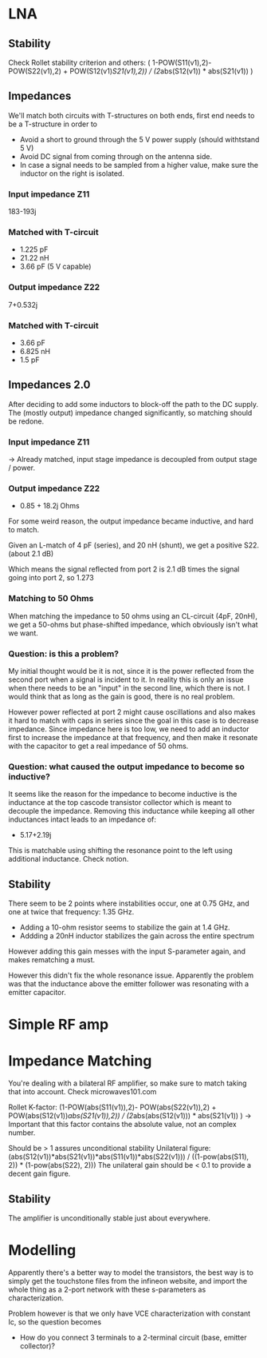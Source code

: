 # LNA
## Stability
Check Rollet stability criterion and others:
 ( 1-POW(S11(v1),2)- POW(S22(v1),2)  + POW(S12(v1)*S21(v1),2)) / (2*abs(S12(v1)) * abs(S21(v1)) )
## Impedances
We'll match both circuits with T-structures on both ends, first end needs to be a T-structure in order to
- Avoid a short to ground through the 5 V power supply (should withtstand 5 V)
- Avoid DC signal from coming through on the antenna side.
- In case a signal needs to be sampled from a higher value, make sure the inductor on the right is isolated.

### Input impedance Z11
183-193j

### Matched with T-circuit
- 1.225 pF
- 21.22 nH
- 3.66 pF (5 V capable)


### Output impedance Z22
7+0.532j

### Matched with T-circuit
- 3.66 pF
- 6.825 nH
- 1.5 pF

## Impedances 2.0
After deciding to add some inductors to block-off the path to the DC supply. The (mostly output) impedance changed significantly, so matching should be redone.

### Input impedance Z11
-> Already matched, input stage impedance is decoupled from output stage / power.


### Output impedance Z22
- 0.85 + 18.2j Ohms

For some weird reason, the output impedance became inductive, and hard to match.

Given an L-match of 4 pF (series), and 20 nH (shunt), we get a positive S22. (about 2.1 dB)

Which means the signal reflected from port 2 is 2.1 dB times the signal going into port 2, so 1.273

### Matching to 50 Ohms
When matching the impedance to 50 ohms using an CL-circuit (4pF, 20nH), we get a 50-ohms but phase-shifted impedance, which obviously isn't what we want.


### Question: is this a problem?
My initial thought would be it is not, since it is the power reflected from the second port when a signal is incident to it. In reality this is only an issue when there needs to be an "input" in the second line, which there is not.
I would think that as long as the gain is good, there is no real problem.

However power reflected at port 2 might cause oscillations and also makes it hard to match with caps in series since the goal in this case is to decrease impedance.
Since impedance here is too low, we need to add an inductor first to increase the impedance at that frequency, and then make it resonate with the capacitor to get a real impedance of 50 ohms.

### Question: what caused the output impedance to become so inductive?
It seems like the reason for the impedance to become inductive is the inductance at the top cascode transistor collector which is meant to decouple the impedance.
Removing this inductance while keeping all other inductances intact leads to an impedance of:
- 5.17+2.19j

This is matchable using shifting the resonance point to the left using additional inductance.  Check notion.

## Stability
There seem to be 2 points where instabilities occur, one at 0.75 GHz, and one at twice that frequency: 1.35 GHz.
- Adding a 10-ohm resistor seems to stabilize the gain at 1.4 GHz.
- Addding a 20nH inductor stabilizes the gain across the entire spectrum

However adding this gain messes with the input S-parameter again, and makes rematching a must.

However this didn't fix the whole resonance issue.
Apparently the problem was that the inductance above the emitter follower was resonating with a emitter capacitor.



# Simple RF amp

# Impedance Matching
You're dealing with a bilateral RF amplifier, so make sure to match taking that into account. Check microwaves101.com

Rollet K-factor: 
(1-POW(abs(S11(v1)),2)- POW(abs(S22(v1)),2)  + POW(abs(S12(v1))*abs(S21(v1)),2)) / (2*abs(abs(S12(v1))) * abs(S21(v1)) )
-> Important that this factor contains the absolute value, not an complex number.


Should be > 1 assures unconditional stability
Unilateral figure: 
(abs(S12(v1))*abs(S21(v1))*abs(S11(v1))*abs(S22(v1))) / ((1-pow(abs(S11), 2)) * (1-pow(abs(S22), 2)))
The unilateral gain should be < 0.1 to provide a decent gain figure.

## Stability
The amplifier is unconditionally stable just about everywhere.

# Modelling
Apparently there's a better way to model the transistors, the best way is to simply get the touchstone files from the infineon website, and import the whole thing as a 2-port network with these s-parameters as characterization.

Problem however is that we only have VCE characterization with constant Ic, so the question becomes 
- How do you connect 3 terminals to a 2-terminal circuit (base, emitter collector)?